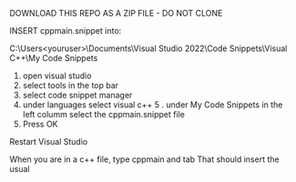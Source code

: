 DOWNLOAD THIS REPO AS A ZIP FILE - DO NOT CLONE

INSERT cppmain.snippet into:

 C:\Users\<youruser>\Documents\Visual Studio 2022\Code Snippets\Visual C++\My Code Snippets

1. open visual studio
2. select tools in the top bar
3. select code snippet manager
4. under languages select visual c++
5 . under My Code Snippets in the left columm select the cppmain.snippet file
6. Press OK

Restart Visual Studio

When you are in a c++ file, type cppmain and tab
That should insert the usual 

